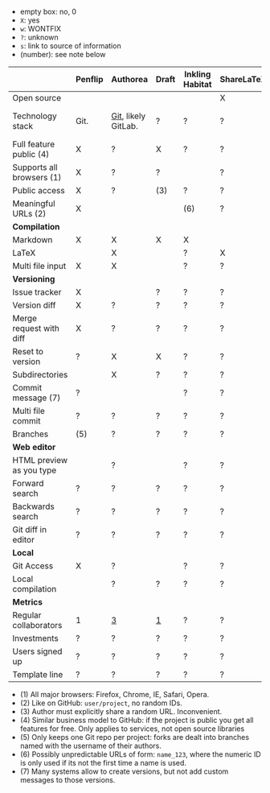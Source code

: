 - empty box: no, 0
- `X`: yes
- `w`: WONTFIX
- `?`: unknown
- `s`: link to source of information
- (number): see note below

|                              | Penflip   | Authorea                                                | Draft                                               | Inkling Habitat   | ShareLaTeX   | WriteLaTeX   | Leanpub   | Connexions   | Wiki Books   | Google Docs   | GitHub                        | GitLab                        |
| ---------------------------- | --------- | ------------------------------------------------------- | --------------------------------------------------- | ----------------- | ------------ | ------------ | --------- | ------------ | ------------ | ------------- | ----------------------------- | ----------------------------- |
| Open source                  |           |                                                         |                                                     |                   | X            |              |           | X            | X            |               |                               | X                             |
| Technology stack             | Git.      | [Git](https://www.authorea.com/aboutus), likely GitLab. | ?                                                   | ?                 | ?            | ?            | ?         | ?            | PHP          | ?             | Git, Rails, Redcarpet, Gollum | Git, Rails, Redcarpet, Gollum |
| Full feature public (4)      | X         | ?                                                       | X                                                   | ?                 | ?            | ?            | ?         | ?            | ?            | ?             | ?                             | ?                             |
| Supports all browsers (1)    | X         | ?                                                       | ?                                                   |                   | ?            | ?            | ?         | ?            | ?            | ?             | ?                             | ?                             |
| Public access                | X         | ?                                                       |   (3)                                               | ?                 | ?            | ?            | ?         | ?            | ?            | ?             | X                             | X                             |
| Meaningful URLs (2)          | X         |                                                         |                                                     | (6)               | ?            | ?            | ?         | ?            | ?            | ?             | X                             | X                             |
| **Compilation**              |           |                                                         |                                                     |                   |              |              |           |              |              |               |                               |                               |
| Markdown                     | X         | X                                                       | X                                                   | X                 |              |              | ?         | ?            | ?            | ?             | ?                             | ?                             |
| LaTeX                        |           | X                                                       |                                                     | ?                 | X            | X            | ?         | ?            | ?            | ?             | ?                             | ?                             |
| Multi file input             | X         | X                                                       |                                                     | ?                 | ?            | ?            | ?         | ?            | ?            | ?             | ?                             | ?                             |
| **Versioning**               |           |                                                         |                                                     |                   |              |              |           |              |              |               |                               |                               |
| Issue tracker                | X         |                                                         | ?                                                   | ?                 | ?            | ?            | ?         | ?            | ?            | ?             | ?                             | ?                             |
| Version diff                 | X         | ?                                                       | ?                                                   | ?                 | ?            | ?            | ?         | ?            | ?            | ?             | ?                             | ?                             |
| Merge request with diff      | X         | ?                                                       | ?                                                   | ?                 | ?            | ?            | ?         | ?            | ?            | ?             | ?                             | ?                             |
| Reset to version             | ?         | X                                                       | X                                                   | ?                 | ?            | ?            | ?         | ?            | ?            | ?             | ?                             | ?                             |
| Subdirectories               |           | X                                                       | ?                                                   | ?                 | ?            | ?            | ?         | ?            | ?            | ?             | ?                             |                               |
| Commit message (7)           | ?         |                                                         |                                                     | ?                 | ?            | ?            | ?         | ?            | ?            | ?             | ?                             | ?                             |
| Multi file commit            | ?         | ?                                                       | ?                                                   | ?                 | ?            | ?            | ?         | ?            | ?            | ?             | ?                             |                               |
| Branches                     |   (5)     | ?                                                       | ?                                                   | ?                 | ?            | ?            | ?         | ?            | ?            | ?             | ?                             | X                             |
| **Web editor**               |           |                                                         |                                                     |                   |              |              |           |              |              |               |                               |                               |
| HTML preview as you type     |           | ?                                                       |                                                     | ?                 | ?            | ?            | ?         | ?            | ?            | ?             | ?                             | ?                             |
| Forward search               | ?         | ?                                                       | ?                                                   | ?                 | ?            | ?            | ?         | ?            | ?            | ?             | ?                             | ?                             |
| Backwards search             | ?         | ?                                                       | ?                                                   | ?                 | ?            | ?            | ?         | ?            | ?            | ?             | ?                             | ?                             |
| Git diff in editor           | ?         | ?                                                       | ?                                                   | ?                 | ?            | ?            | ?         | ?            | ?            | ?             | ?                             | ?                             |
| **Local**                    |           |                                                         |                                                     |                   |              |              |           |              |              |               |                               |                               |
| Git Access                   | X         | ?                                                       |                                                     | ?                 | ?            | ?            | ?         | ?            | ?            | ?             | ?                             | ?                             |
| Local compilation            |           | ?                                                       | ?                                                   | ?                 | ?            | ?            | ?         | ?            | ?            | ?             | ?                             | ?                             |
| **Metrics**                  |           |                                                         |                                                     |                   |              |              |           |              |              |               |                               |                               |
| Regular collaborators        | 1         | [3](https://www.authorea.com/contact)                   | [1](http://www.crunchbase.com/organization/draft)   | ?                 | ?            | ?            | ?         | ?            | ?            | ?             | ?                             | ?                             |
| Investments                  | ?         | ?                                                       | ?                                                   | ?                 | ?            | ?            | ?         | ?            | ?            | ?             | ?                             | ?                             |
| Users signed up              | ?         | ?                                                       | ?                                                   | ?                 | ?            | ?            | ?         | ?            | ?            | ?             | ?                             | ?                             |
| Template line                | ?         | ?                                                       | ?                                                   | ?                 | ?            | ?            | ?         | ?            | ?            | ?             | ?                             | ?                             |

- (1) All major browsers: Firefox, Chrome, IE, Safari, Opera.
- (2) Like on GitHub: `user/project`, no random IDs.
- (3) Author must explicitly share a random URL. Inconvenient.
- (4) Similar business model to GitHub: if the project is public you get all features for free. Only applies to services, not open source libraries
- (5) Only keeps one Git repo per project: forks are dealt into branches named with the username of their authors.
- (6) Possibly unpredictable URLs of form: `name_123`, where the numeric ID is only used if its not the first time a name is used.
- (7) Many systems allow to create versions, but not add custom messages to those versions.
